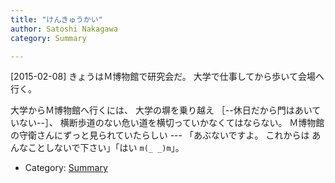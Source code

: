 ```yaml
---
title: "けんきゅうかい"
author: Satoshi Nakagawa
category: Summary

---
```


[2015-02-08]  きょうはＭ博物館で研究会だ。
大学で仕事してから歩いて会場へ行く。

 大学からＭ博物館へ行くには、
大学の塀を乗り越え ［--休日だから門はあいていない--］、
横断歩道のない危い道を横切っていかなくてはならない。
Ｍ博物館の守衛さんにずっと見られていたらしい ---
「あぶないですよ。
これからは
あんなことしないで下さい」「はい `m(_ _)m`」。

- Category: [Summary](categories.html#Summary)


